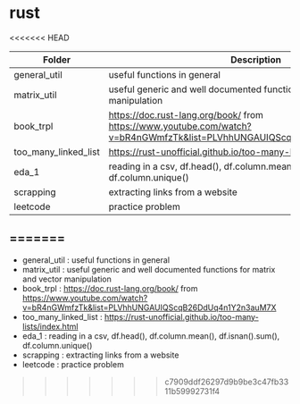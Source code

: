 # rust
<<<<<<< HEAD

| Folder | Description|
|-|-|
| general_util |  useful functions in general|
| matrix_util |  useful generic and well documented functions for matrix and vector manipulation|
| book_trpl |  https://doc.rust-lang.org/book/ from https://www.youtube.com/watch?v=bR4nGWmfzTk&list=PLVhhUNGAUIQScqB26DdUq4n1Y2n3auM7X|
| too_many_linked_list |  https://rust-unofficial.github.io/too-many-lists/index.html|
| eda_1 |  reading in a csv, df.head(), df.column.mean(), df.isnan().sum(), df.column.unique()|
| scrapping |  extracting links from a website|
| leetcode |  practice problem|
=======
---
* general_util : useful functions in general
* matrix_util : useful generic and well documented functions for matrix and vector manipulation
* book_trpl : https://doc.rust-lang.org/book/ from https://www.youtube.com/watch?v=bR4nGWmfzTk&list=PLVhhUNGAUIQScqB26DdUq4n1Y2n3auM7X
* too_many_linked_list : https://rust-unofficial.github.io/too-many-lists/index.html
* eda_1 : reading in a csv, df.head(), df.column.mean(), df.isnan().sum(), df.column.unique()
* scrapping : extracting links from a website
* leetcode : practice problem
>>>>>>> c7909ddf26297d9b9be3c47fb3311b59992731f4
